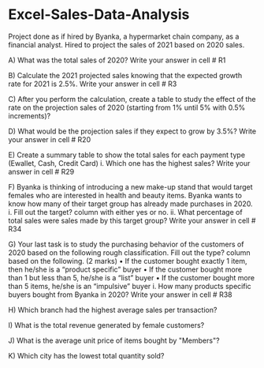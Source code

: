 # Excel-Sales-Data-Analysis
Project done as if hired by Byanka, a hypermarket chain company, as a financial analyst. Hired to project the sales of 2021 based on 2020 sales.

A)	What was the total sales of 2020? Write your answer in cell # R1

B)	Calculate the 2021 projected sales knowing that the expected growth rate for 2021 is 2.5%. Write your answer in cell # R3

C)	After you perform the calculation, create a table to study the effect of the rate on the projection sales of 2020 (starting from 1% until 5% with 0.5% increments)?       
                                     
D)	What would be the projection sales if they expect to grow by 3.5%? Write your answer in cell # R20

E)	Create a summary table to show the total sales for each payment type (Ewallet, Cash, Credit Card)                                                                                                                        i.	Which one has the highest sales? Write your answer in cell # R29                                                              							                    

F)	Byanka is thinking of introducing a new make-up stand that would target females who are interested in health and beauty items. Byanka wants to know how many of their target group has already made purchases in 2020.
        i.	Fill out the target? column with either yes or no.
        ii.	What percentage of total sales were sales made by this target group? Write your answer in cell # R34

G)	Your last task is to study the purchasing behavior of the customers of 2020 based on the following rough classification. Fill out the type? column based on the following. (2 marks)
  •	If the customer bought exactly 1 item, then he/she is a “product specific” buyer
  •	If the customer bought more than 1 but less than 5, he/she is a “list” buyer
  •	If the customer bought more than 5 items, he/she is an “impulsive” buyer
        i.	How many products specific buyers bought from Byanka in 2020? Write your answer in cell # R38

H)	Which branch had the highest average sales per transaction?

I)	What is the total revenue generated by female customers?

J)	What is the average unit price of items bought by "Members"?

K)	Which city has the lowest total quantity sold?
